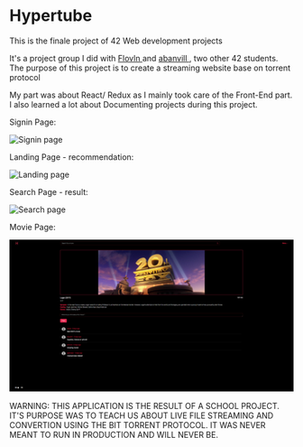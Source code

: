 Hypertube
=================

This is the finale project of 42 Web development projects

It's a project group I did with <a href="https://github.com/Flovln">Flovln </a> and <a href="https://github.com/abanvill">abanvill </a>, two other 42 students.
The purpose of this project is to create a streaming website base on torrent protocol

My part was about React/ Redux as I mainly took care of the Front-End part.
I also learned a lot about Documenting projects during this project.


Signin Page:

![Signin page](./docs/screenshots/signin-page.png)

Landing Page - recommendation:

![Landing page](./docs/screenshots/recommendation-page.png)

Search Page - result:

![Search page](./docs/screenshots/search-result-page.png)

Movie Page:

![Movie page](./docs/screenshots/movie-play-page.png)

WARNING: THIS APPLICATION IS THE RESULT OF A SCHOOL PROJECT. IT'S PURPOSE WAS TO TEACH US ABOUT LIVE FILE STREAMING AND CONVERTION USING THE BIT TORRENT PROTOCOL. IT WAS NEVER MEANT TO RUN IN PRODUCTION AND WILL NEVER BE.
